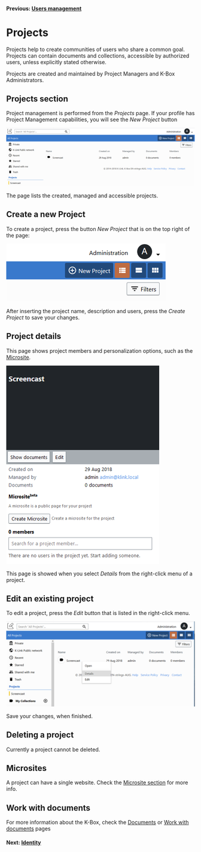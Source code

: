 #### Previous: [Users management](../administration/users.md)

# Projects

Projects help to create communities of users who share a common goal. Projects can contain documents and collections, 
accessible by authorized users, unless explicitly stated otherwise.

Projects are created and maintained by Project Managers and K-Box Administrators.

## Projects section

Project management is performed from the _Projects_ page. If your profile has Project Management capabilities, 
you will see the _New Project_ button

![navigation menu](./img/dms-projects-section.JPG)

The page lists the created, managed and accessible projects. 

## Create a new Project

To create a project, press the button _New Project_ that is on the top right of the page:

![Create Project Button](./img/dms-projects-new-btn.JPG)

After inserting the project name, description and users, press the _Create Project_ to save your changes.

## <a id="prjDetails"></a>Project details

This page shows project members and personalization options, such as
the [Microsite](../microsite/index.md).

![Project Details](./img/dms-project-show.JPG)

This page is showed when you select _Details_ from the right-click menu of a project.

## Edit an existing project

To edit a project, press the _Edit_ button that is listed in the right-click menu. 

![Project Edit - details-menu](./img/dms-project-details-menu.PNG)

Save your changes, when finished. 

## Deleting a project

Currently a project cannot be deleted.

## Microsites

A project can have a single website. Check the [Microsite section](../microsite/index.md) for more info.

## Work with documents

For more information about the K-Box, check the [Documents](https://git.klink.asia/main/k-box/blob/Update-Help-Project-section/docs/user/en/getting-started.md) or [Work with documents](https://git.klink.asia/main/k-box/blob/Update-Help-Project-section/docs/user/documents/work-with-documents.md) pages

#### Next: [Identity](../administration/identity.md)


